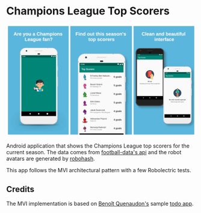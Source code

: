 # Champions League Top Scorers

![Preview][0]

Android application that shows the Champions League top scorers for the current season. The data comes from [football-data's api][1] and the robot avatars are generated by [robohash][3].

This app follows the MVI architectural pattern with a few Robolectric tests.

## Credits

The MVI implementation is based on [Benoît Quenaudon's][3] sample [todo app][4].

[0]: assets/preview.jpg
[1]: https://www.football-data.org/
[2]: https://robohash.org/
[3]: https://github.com/oldergod
[4]: https://github.com/oldergod/android-architecture/tree/todo-mvi-rxjava-kotlin
